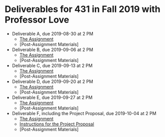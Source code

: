 # Deliverables for 431 in Fall 2019 with Professor Love

- Deliverable A, due 2019-08-30 at 2 PM
    - [The Assignment](https://github.com/THOMASELOVE/2019-431/tree/master/DELIVERABLES/A)
    - [Post-Assignment Materials] 
- Deliverable B, due 2019-09-06 at 2 PM
    - [The Assignment](https://github.com/THOMASELOVE/2019-431/tree/master/DELIVERABLES/B)
    - [Post-Assignment Materials] 
- Deliverable C, due 2019-09-13 at 2 PM
    - [The Assignment](https://github.com/THOMASELOVE/2019-431/tree/master/DELIVERABLES/C)
    - [Post-Assignment Materials] 
- Deliverable D, due 2019-09-20 at 2 PM
    - [The Assignment](https://github.com/THOMASELOVE/2019-431/tree/master/DELIVERABLES/D)
    - [Post-Assignment Materials] 
- Deliverable E, due 2019-09-27 at 2 PM
    - [The Assignment](https://github.com/THOMASELOVE/2019-431/tree/master/DELIVERABLES/E)
    - [Post-Assignment Materials] 
- Deliverable F, including the Project Proposal, due 2019-10-04 at 2 PM
    - [The Assignment](https://github.com/THOMASELOVE/2019-431/tree/master/DELIVERABLES/F)
    - [Instructions for the Project Proposal](https://github.com/THOMASELOVE/2019-431/tree/master/PROJECT/PROPOSAL)
    - [Post-Assignment Materials] 

